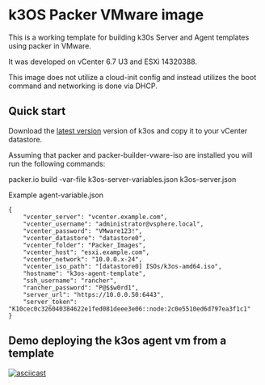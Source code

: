 # k3OS Packer VMware image

This is a working template for building k30s Server and Agent templates using packer in VMware.

It was developed on vCenter 6.7 U3 and ESXi 14320388.

This image does not utilize a cloud-init config and instead utilizes the boot command and networking is done via DHCP.

## Quick start

Download the [latest version](https://github.com/rancher/k3os/releases/latest) version of k3os and copy it to your vCenter datastore.

Assuming that packer and packer-builder-vware-iso are installed you will run the following commands:

packer.io build -var-file k3os-server-variables.json k3os-server.json

Example agent-variable.json

```
{
    "vcenter_server": "vcenter.example.com",
    "vcenter_username": "administrator@vsphere.local",
    "vcenter_password": "VMware123!",
    "vcenter_datastore": "datastore0",
    "vcenter_folder": "Packer_Images",
    "vcenter_host": "esxi.example.com",
    "vcenter_network": "10.0.0.x-24",
    "vcenter_iso_path": "[datastore0] ISOs/k3os-amd64.iso",
    "hostname": "k3os-agent-template",
    "ssh_username": "rancher",
    "rancher_password": "P@$$w0rd1",
    "server_url": "https://10.0.0.50:6443",
    "server_token": "K10cec0c326040384622e1fed081deee3e06::node:2c0e5510ed6d797ea3f1c1"
}
```

## Demo deploying the k3os agent vm from a template

[![asciicast](https://asciinema.org/a/73CNGRExNUaLDGA545Bczg770.svg)](https://asciinema.org/a/73CNGRExNUaLDGA545Bczg770)
